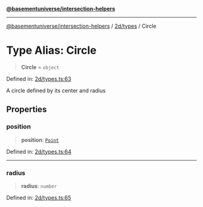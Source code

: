 [**@basementuniverse/intersection-helpers**](../../../README.md)

***

[@basementuniverse/intersection-helpers](../../../README.md) / [2d/types](../README.md) / Circle

# Type Alias: Circle

> **Circle** = `object`

Defined in: [2d/types.ts:63](https://github.com/basementuniverse/intersection-helpers/blob/ede9ecb18a1386abf90747a70ee9f16c34ce6207/src/2d/types.ts#L63)

A circle defined by its center and radius

## Properties

### position

> **position**: [`Point`](Point.md)

Defined in: [2d/types.ts:64](https://github.com/basementuniverse/intersection-helpers/blob/ede9ecb18a1386abf90747a70ee9f16c34ce6207/src/2d/types.ts#L64)

***

### radius

> **radius**: `number`

Defined in: [2d/types.ts:65](https://github.com/basementuniverse/intersection-helpers/blob/ede9ecb18a1386abf90747a70ee9f16c34ce6207/src/2d/types.ts#L65)
